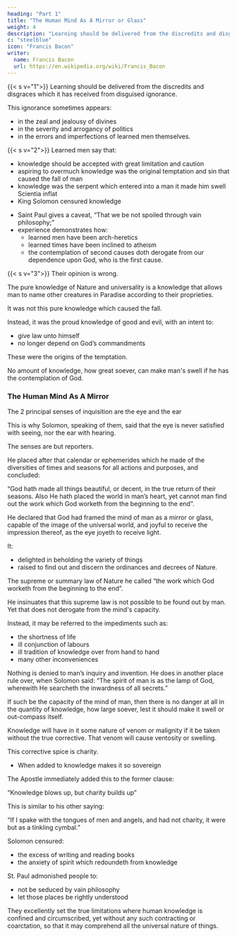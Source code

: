 ```yaml
---
heading: "Part 1"
title: "The Human Mind As A Mirror or Glass"
weight: 4
description: "Learning should be delivered from the discredits and disgraces which it has received from disguised ignorance"
c: "steelblue"
icon: "Francis Bacon"
writer:
  name: Francis Bacon
  url: https://en.wikipedia.org/wiki/Francis_Bacon
---
```




{{< s v="1">}} <!-- In the entrance to the former of these—to clear the way and, as it were, to make silence, to have the true testimonies concerning the dignity of learning to be better heard, without the interruption of tacit objections—I think --> Learning should be delivered from the discredits and disgraces which it has received from disguised ignorance. 

This ignorance sometimes appears:
- in the zeal and jealousy of divines
- in the severity and arrogancy of politics
- in the errors and imperfections of learned men themselves.


{{< s v="2">}} Learned men say that:
- knowledge should be accepted with great limitation and caution
- aspiring to overmuch knowledge was the original temptation and sin that caused the fall of man
- knowledge was the serpent which entered into a man it made him swell Scientia inflat
- King Solomon censured knowledge
<!-- , “That there is no end of making books, and that much reading is weariness of the flesh;” and again in another place, “That in spacious knowledge there is much contristation, and that he that increaseth knowledge increaseth anxiety;”  -->
- Saint Paul gives a caveat, “That we be not spoiled through vain philosophy;” 
- experience demonstrates how:
  - learned men have been arch-heretics
  - learned times have been inclined to atheism
  - the contemplation of second causes doth derogate from our dependence upon God, who is the first cause.


{{< s v="3">}} Their opinion is wrong. 

The pure knowledge of Nature and universality is a knowledge that allows man to name other creatures in Paradise according to their proprieties.

It was not this pure knowledge which caused the fall.

Instead, it was the proud knowledge of good and evil, with an intent to:
- give law unto himself
- no longer depend on God’s commandments

These were the origins of the temptation.  

No amount of knowledge, how great soever, can make man's swell if he has the contemplation of God. 

<!-- ; for nothing can fill, much less extend the soul of man, but God and  -->


### The Human Mind As A Mirror

The 2 principal senses of inquisition are the eye and the ear

This is why Solomon, speaking of them, said that the eye is never satisfied with seeing, nor the ear with hearing.

<!-- and if there be no fulness, then is the continent greater than the content: so of knowledge itself and the mind of man, whereto -->

The senses are but reporters.

He placed after that calendar or ephemerides which he made of the diversities of times and seasons for all actions and purposes, and concluded: 

“God hath made all things beautiful, or decent, in the true return of their seasons. Also He hath placed the world in man’s heart, yet cannot man find out the work which God worketh from the beginning to the end”.

He declared that God had framed the mind of man as a mirror or glass, capable of the image of the universal world, and joyful to receive the impression thereof, as the eye joyeth to receive light. 

It:
- delighted in beholding the variety of things
- raised to find out and discern the ordinances and decrees of Nature.

<!-- which throughout all those changes are infallibly observed.

 and vicissitude of times, but  -->

The supreme or summary law of Nature he called “the work which God worketh from the beginning to the end”.

He insinuates that this supreme law is not possible to be found out by man. Yet that does not derogate from the mind's capacity.

Instead, it may be referred to the impediments such as:
- the shortness of life
- ill conjunction of labours
- ill tradition of knowledge over from hand to hand
- many other inconveniences

<!-- , whereunto the condition of man is subject.   -->

<!-- parcel of the world -->

Nothing is denied to man’s inquiry and invention. He does in another place rule over, when Solomon said: “The spirit of man is as the lamp of God, wherewith He searcheth the inwardness of all secrets.”  

<!-- and receipt -->
If such be the capacity of the mind of man, then there is no danger at all in the quantity of knowledge, how large soever, lest it should make it swell or out-compass itself.

<!-- no, but it is merely the quality of knowledge, which, be it in quantity more or less,  -->

Knowledge will have in it some nature of venom or malignity if it be taken without the true corrective. That venom will cause ventosity or swelling.

 <!-- and some effects of that venom, which is .   -->

This corrective spice is charity.
- When added to knowledge makes it so sovereign

The Apostle immediately added this to the former clause: 

“Knowledge blows up, but charity builds up”

This is similar to his other saying: 

“If I spake with the tongues of men and angels, and had not charity, it were but as a tinkling cymbal.” 

<!-- Not but that it is an excellent thing to speak with the tongues of men and angels, but because, if it be severed from charity, and not referred to the good of men and mankind, it hath rather a sounding and unworthy glory than a meriting and substantial virtue.   -->

Solomon censured:
- the excess of writing and reading books
- the anxiety of spirit which redoundeth from knowledge
<!-- - the admonition of , “That we ; -->

St. Paul admonished people to:
- not be seduced by vain philosophy
- let those places be rightly understood

They excellently set the true limitations where human knowledge is confined and circumscribed, yet without any such contracting or coarctation, so that it may comprehend all the universal nature of things.

